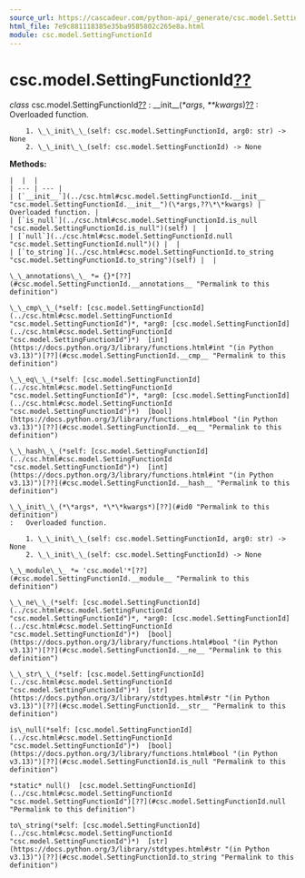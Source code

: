 ```yaml
---
source_url: https://cascadeur.com/python-api/_generate/csc.model.SettingFunctionId.html
html_file: 7e9c881118385e35ba9585802c265e8a.html
module: csc.model.SettingFunctionId
---
```


# csc.model.SettingFunctionId[??](#csc-model-settingfunctionid "Permalink to this heading")

*class* csc.model.SettingFunctionId[??](#csc.model.SettingFunctionId "Permalink to this definition")
:   \_\_init\_\_(*\*args*, *\*\*kwargs*)[??](#csc.model.SettingFunctionId.__init__ "Permalink to this definition")
    :   Overloaded function.

        1. \_\_init\_\_(self: csc.model.SettingFunctionId, arg0: str) -> None
        2. \_\_init\_\_(self: csc.model.SettingFunctionId) -> None

    
**Methods:**

    |  |  |
    | --- | --- |
    | [`__init__`](../csc.html#csc.model.SettingFunctionId.__init__ "csc.model.SettingFunctionId.__init__")(\*args,??\*\*kwargs) | Overloaded function. |
    | [`is_null`](../csc.html#csc.model.SettingFunctionId.is_null "csc.model.SettingFunctionId.is_null")(self) |  |
    | [`null`](../csc.html#csc.model.SettingFunctionId.null "csc.model.SettingFunctionId.null")() |  |
    | [`to_string`](../csc.html#csc.model.SettingFunctionId.to_string "csc.model.SettingFunctionId.to_string")(self) |  |

    \_\_annotations\_\_ *= {}*[??](#csc.model.SettingFunctionId.__annotations__ "Permalink to this definition")

    \_\_cmp\_\_(*self: [csc.model.SettingFunctionId](../csc.html#csc.model.SettingFunctionId "csc.model.SettingFunctionId")*, *arg0: [csc.model.SettingFunctionId](../csc.html#csc.model.SettingFunctionId "csc.model.SettingFunctionId")*)  [int](https://docs.python.org/3/library/functions.html#int "(in Python v3.13)")[??](#csc.model.SettingFunctionId.__cmp__ "Permalink to this definition")

    \_\_eq\_\_(*self: [csc.model.SettingFunctionId](../csc.html#csc.model.SettingFunctionId "csc.model.SettingFunctionId")*, *arg0: [csc.model.SettingFunctionId](../csc.html#csc.model.SettingFunctionId "csc.model.SettingFunctionId")*)  [bool](https://docs.python.org/3/library/functions.html#bool "(in Python v3.13)")[??](#csc.model.SettingFunctionId.__eq__ "Permalink to this definition")

    \_\_hash\_\_(*self: [csc.model.SettingFunctionId](../csc.html#csc.model.SettingFunctionId "csc.model.SettingFunctionId")*)  [int](https://docs.python.org/3/library/functions.html#int "(in Python v3.13)")[??](#csc.model.SettingFunctionId.__hash__ "Permalink to this definition")

    \_\_init\_\_(*\*args*, *\*\*kwargs*)[??](#id0 "Permalink to this definition")
    :   Overloaded function.

        1. \_\_init\_\_(self: csc.model.SettingFunctionId, arg0: str) -> None
        2. \_\_init\_\_(self: csc.model.SettingFunctionId) -> None

    \_\_module\_\_ *= 'csc.model'*[??](#csc.model.SettingFunctionId.__module__ "Permalink to this definition")

    \_\_ne\_\_(*self: [csc.model.SettingFunctionId](../csc.html#csc.model.SettingFunctionId "csc.model.SettingFunctionId")*, *arg0: [csc.model.SettingFunctionId](../csc.html#csc.model.SettingFunctionId "csc.model.SettingFunctionId")*)  [bool](https://docs.python.org/3/library/functions.html#bool "(in Python v3.13)")[??](#csc.model.SettingFunctionId.__ne__ "Permalink to this definition")

    \_\_str\_\_(*self: [csc.model.SettingFunctionId](../csc.html#csc.model.SettingFunctionId "csc.model.SettingFunctionId")*)  [str](https://docs.python.org/3/library/stdtypes.html#str "(in Python v3.13)")[??](#csc.model.SettingFunctionId.__str__ "Permalink to this definition")

    is\_null(*self: [csc.model.SettingFunctionId](../csc.html#csc.model.SettingFunctionId "csc.model.SettingFunctionId")*)  [bool](https://docs.python.org/3/library/functions.html#bool "(in Python v3.13)")[??](#csc.model.SettingFunctionId.is_null "Permalink to this definition")

    *static* null()  [csc.model.SettingFunctionId](../csc.html#csc.model.SettingFunctionId "csc.model.SettingFunctionId")[??](#csc.model.SettingFunctionId.null "Permalink to this definition")

    to\_string(*self: [csc.model.SettingFunctionId](../csc.html#csc.model.SettingFunctionId "csc.model.SettingFunctionId")*)  [str](https://docs.python.org/3/library/stdtypes.html#str "(in Python v3.13)")[??](#csc.model.SettingFunctionId.to_string "Permalink to this definition")